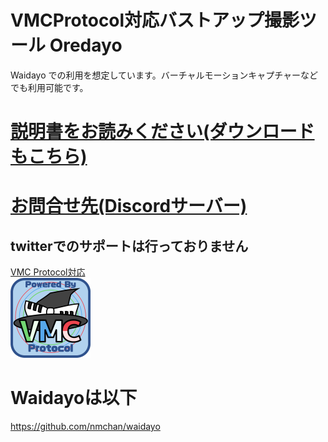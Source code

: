 # VMCProtocol対応バストアップ撮影ツール Oredayo
Waidayo での利用を想定しています。バーチャルモーションキャプチャーなどでも利用可能です。

# [説明書をお読みください(ダウンロードもこちら)](https://github.com/gpsnmeajp/Oredayo/wiki)
# [お問合せ先(Discordサーバー)](https://discord.gg/nGapSR7)
## twitterでのサポートは行っておりません

[VMC Protocol対応](https://sh-akira.github.io/VirtualMotionCaptureProtocol/)  
<img src="https://github.com/gpsnmeajp/VMCProtocolModelViewer/blob/master/logo/vmpc_logo_128x128.png?raw=true"></img>

# Waidayoは以下
https://github.com/nmchan/waidayo
